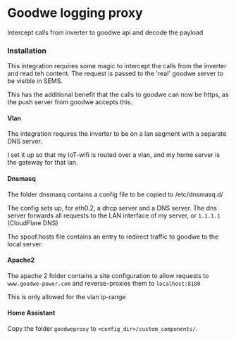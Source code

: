 # Goodwe logging proxy
Intercept calls from inverter to goodwe api and decode the payload

### Installation

This integration requires some magic to intercept the calls from the inverter and read teh content. The request is passed to the 'real' goodwe server to be visible in SEMS.

This has the additional benefit that the calls to goodwe can now be https, as the push server from goodwe accepts this.

#### Vlan
The integration requires the inverter to be on a lan segment with a separate DNS server.

I set it up so that my IoT-wifi is routed over a vlan, and my home server is the gateway for that lan.

#### Dnsmasq
The folder dnsmasq contains a config file to be copied to /etc/dnsmasq.d/

The config sets up, for eth0.2, a dhcp server and a DNS server. The dns server forwards all requests to the LAN interface of my server, or `1.1.1.1` (CloudFlare DNS)

The spoof.hosts file contains an entry to redirect traffic to goodwe to the local server.

#### Apache2
The apache 2 folder contains a site configuration to allow requests to `www.goodwe-power.com` and reverse-proxies them to `localhost:8180`

This is only allowed for the vlan ip-range

#### Home Assistant
Copy the folder `goodweproxy` to `<config_dir>/custom_components/`.
